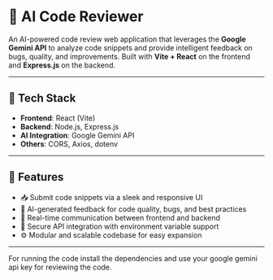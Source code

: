 # 🧠 AI Code Reviewer

An AI-powered code review web application that leverages the **Google Gemini API** to analyze code snippets and provide intelligent feedback on bugs, quality, and improvements.
Built with **Vite + React** on the frontend and **Express.js** on the backend.

---

## 🔧 Tech Stack

- **Frontend**: React (Vite)
- **Backend**: Node.js, Express.js
- **AI Integration**: Google Gemini API
- **Others**: CORS, Axios, dotenv

---

## 🚀 Features

- 📥 Submit code snippets via a sleek and responsive UI
- 🤖 AI-generated feedback for code quality, bugs, and best practices
- 🔄 Real-time communication between frontend and backend
- 🔐 Secure API integration with environment variable support
- ⚙️ Modular and scalable codebase for easy expansion

---

For running the code install the dependencies and use your google gemini api key for reviewing the code.
